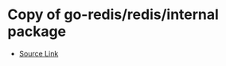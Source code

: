 # Copy of go-redis/redis/internal package

- [Source Link](https://github.com/go-redis/redis/tree/master/internal)